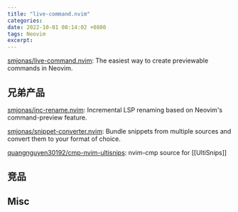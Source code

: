 ```yaml
---
title: "live-command.nvim"
categories: 
date: 2022-10-01 08:14:02 +0800
tags: Neovim
excerpt: 
---
```




[smjonas/live-command.nvim](https://github.com/smjonas/live-command.nvim): The easiest way to create previewable commands in Neovim.



## 兄弟产品

[smjonas/inc-rename.nvim](https://github.com/smjonas/inc-rename.nvim): Incremental LSP renaming based on Neovim's command-preview feature.

[smjonas/snippet-converter.nvim](https://github.com/smjonas/snippet-converter.nvim): Bundle snippets from multiple sources and convert them to your format of choice.

[quangnguyen30192/cmp-nvim-ultisnips](https://github.com/quangnguyen30192/cmp-nvim-ultisnips): nvim-cmp source for [[UltiSnips]]




## 竞品





## Misc








